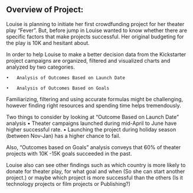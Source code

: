 ## Overview of Project: 

Louise is planning to initiate her first crowdfunding project for her theater play “Fever”. But, before jump in Louise wanted to know whether there are specific factors that make projects successful. Her original budgeting for the play is 10K and hesitant about.

In order to help Louise to make a better decision data from the Kickstarter project campaigns are organized, filtered and visualized charts and analyzed by two categories. 

	•	Analysis of Outcomes Based on Launch Date

	•	Analysis of Outcomes Based on Goals

Familiarizing, filtering and using accurate formulas might be challenging, however finding right resources and spending time helps tremendously. 

Two things to consider by looking at “Outcome Based on Launch Date” analysis 
	•	Theater campaigns launched during mid-April to June have higher successful rate. 
	•	Launching the project during holiday season (between Nov-Jan) has a higher chance to fail. 

Also, “Outcomes based on Goals” analysis conveys that 60% of theater projects with 10K -15K goals succeeded in the past.    


Louise also can see other findings such as which country is more likely to donate for theater play, for what goal and when (So she can start another project.) or maybe which project is more successful than the others (Is it technology projects or film projects or Publishing?) 


